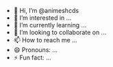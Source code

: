 - 👋 Hi, I’m @animeshcds
- 👀 I’m interested in ...
- 🌱 I’m currently learning ...
- 💞️ I’m looking to collaborate on ...
- 📫 How to reach me ...
- 😄 Pronouns: ...
- ⚡ Fun fact: ...

<!---
animeshcds/animeshcds is a ✨ special ✨ repository because its `README.md` (this file) appears on your GitHub profile.
You can click the Preview link to take a look at your changes.
<BR>hi
</BR>
--->
